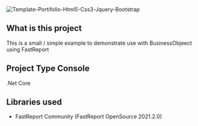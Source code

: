 ![Template-Portifolio-Html5-Css3-Jquery-Bootstrap](https://github.com/jeftegoesdev/ProjetoLerAquivoExcel/blob/master/Images/BusinessObjectIntoFrxFile.png?raw=true)

## What is this project

This is a small / simple example to demonstrate use with BusinessObjeect using FastReport 

## Project Type Console

.Net Core

## Libraries used

- FastReport Community (FastReport OpenSource 2021.2.0)